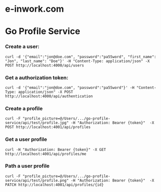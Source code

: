 # e-inwork.com 
# Go Profile Service

### Create a user:
```
curl -d '{"email":"jon@doe.com", "password":"pa55word", "first_name": "Jon", "last_name": "Doe"}' -H "Content-Type: application/json" -X POST http://localhost:4000/api/users
``` 

### Get a authorization token:
```
curl -d '{"email":"jon@doe.com", "password":"pa55word"}' -H "Content-Type: application/json" -X POST http://localhost:4000/api/authentication
```

### Create a profile
```
curl -F "profile_picture=@/Users/.../go-profile-service/api/test/profile.jpg" -H "Authorization: Bearer {token}"  -X POST http://localhost:4001/api/profiles
```

### Get a user profile
```
curl -H "Authorization: Bearer {token}" -X GET http://localhost:4001/api/profiles/me
```

### Path a user profile
```
curl -F "profile_picture=@/Users/.../go-profile-service/api/test/profile.png" -H "Authorization: Bearer {token}"  -X PATCH http://localhost:4001/api/profiles/{id}
```
